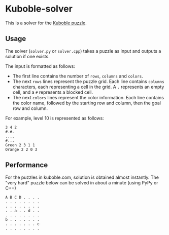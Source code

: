 # Kuboble-solver

This is a solver for the [Kuboble puzzle](kuboble.com).

## Usage

The solver (`solver.py` or `solver.cpp`) takes a puzzle as input and outputs a solution if one exists.

The input is formatted as follows:

* The first line contains the number of `rows`, `columns` and `colors`.
* The next `rows` lines represent the puzzle grid. Each line contains `columns` characters, each representing a cell in the grid. A `.` represents an empty cell, and a `#` represents a blocked cell.
* The next `colors` lines represent the color information. Each line contains the color name, followed by the starting row and column, then the goal row and column.

For example, level 10 is represented as follows:

```
3 4 2
#.#.
....
#...
Green 2 3 1 1
Orange 2 2 0 3
```

## Performance

For the puzzles in kuboble.com, solution is obtained almost instantly.
The "very hard" puzzle below can be solved in about a minute (using PyPy or C++)

```
A B C D . . . .
. . . . . . . .
. . . . . . . .
. . a . . d . .
. . . . . . . .
b . . . . . . .
. . . . . . . c
. . . . . . . .
```
